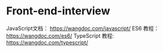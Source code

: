 # Front-end-interview
JavaScript文档： https://wangdoc.com/javascript/
ES6 教程： https://wangdoc.com/es6/
TypeScript 教程: https://wangdoc.com/typescript/